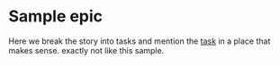<!---metadata 
    {
        "type": "story",
        "title": "another story title", 
        "take": "Just started it", 
        "status": "active", 
        "progress":10, 
        "tags":[]
    } 
/metadata--->
# Sample epic 

Here we break the story into tasks and mention the [task](e/task1/readme.md) in a place that makes sense. exactly not like this sample.